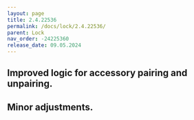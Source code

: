 ```yaml
---
layout: page
title: 2.4.22536
permalink: /docs/lock/2.4.22536/
parent: Lock
nav_order: -24225360
release_date: 09.05.2024
---
```


## Improved logic for accessory pairing and unpairing.
## Minor adjustments.
